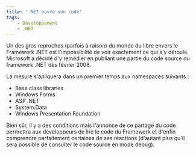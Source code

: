 ```yaml
---
title: '.NET ouvre son code'
tags:
    - Développement
    - .NET
---
```


Un des gros reproches (parfois à raison) du monde du libre envers le Framework
.NET est l'impossibilité de voir exactement ce qui s'y déroule. Microsoft a
décidé d'y remédier en publiant une partie du code source du framework .NET dès
février 2008.

<!-- more -->

La mesure s'apliquera dans un premier temps aux namespaces suivants :

-   Base class libraries
-   Windows Forms
-   ASP .NET
-   System.Data
-   Windows Presentation Foundation

Bien sûr, il y a des conditions mais l'annonce de ce partage du code permettra
aux développeurs de lire le code du Framework et d'enfin comprendre parfaitement
certaines de ses réactions (d'autant plus qu'il sera possible de consulter le
code source en mode debug).
